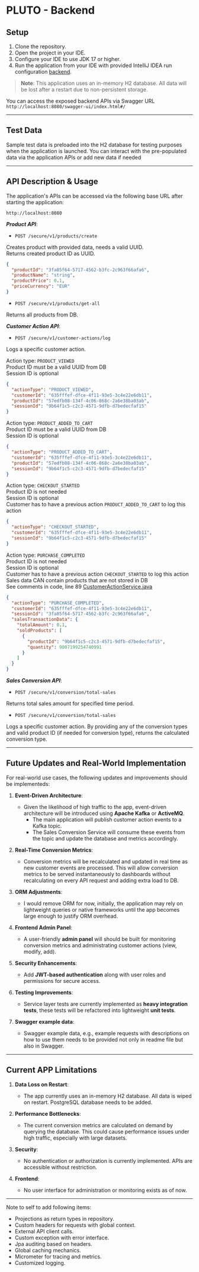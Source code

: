# PLUTO - Backend

## Setup

1. Clone the repository.
2. Open the project in your IDE.
3. Configure your IDE to use JDK 17 or higher.
4. Run the application from your IDE with provided IntelliJ IDEA run configuration [backend](../.idea/runConfigurations/backend.xml).

> **Note**: This application uses an in-memory H2 database. All data will be lost after a restart due to non-persistent storage.

You can access the exposed backend APIs via Swagger URL
`http://localhost:8080/swagger-ui/index.html#/`

---

## Test Data

Sample test data is preloaded into the H2 database for testing purposes when the application is launched.
You can interact with the pre-populated data via the application APIs or add new data if needed

---

## API Description & Usage

The application's APIs can be accessed via the following base URL after starting the application:

```
http://localhost:8080
```

***Product API***:

- `POST /secure/v1/products/create`<br>

Creates product with provided data, needs a valid UUID.   
Returns created product ID as UUID.

```json
{
  "productId": "3fa85f64-5717-4562-b3fc-2c963f66afa6",
  "productName": "string",
  "productPrice": 0.1,
  "priceCurrency": "EUR"
}
```

- `POST /secure/v1/products/get-all`<br>

Returns all products from DB.

***Customer Action API***:

- `POST /secure/v1/customer-actions/log`<br>

Logs a specific customer action.

Action type: `PRODUCT_VIEWED`<br>
Product ID must be a valid UUID from DB<br>
Session ID is optional<br>

```json
{
  "actionType": "PRODUCT_VIEWED",
  "customerId": "635fffef-dfce-4f11-93e5-3c4e22e6db11",
  "productId": "57edfb08-134f-4c06-868c-2a6e38ba03ab",
  "sessionId": "9b64f1c5-c2c3-4571-9dfb-d7bedecfaf15"
}
```

Action type: `PRODUCT_ADDED_TO_CART`<br>
Product ID must be a valid UUID from DB<br>
Session ID is optional<br>

```json
{
  "actionType": "PRODUCT_ADDED_TO_CART",
  "customerId": "635fffef-dfce-4f11-93e5-3c4e22e6db11",
  "productId": "57edfb08-134f-4c06-868c-2a6e38ba03ab",
  "sessionId": "9b64f1c5-c2c3-4571-9dfb-d7bedecfaf15"
}
```

Action type: `CHECKOUT_STARTED`<br>
Product ID is not needed<br>
Session ID is optional<br>
Customer has to have a previous action `PRODUCT_ADDED_TO_CART` to log this action

```json
{
  "actionType": "CHECKOUT_STARTED",
  "customerId": "635fffef-dfce-4f11-93e5-3c4e22e6db11",
  "sessionId": "9b64f1c5-c2c3-4571-9dfb-d7bedecfaf15"
}
```

Action type: `PURCHASE_COMPLETED`<br>
Product ID is not needed<br>
Session ID is optional<br>
Customer has to have a previous action `CHECKOUT_STARTED` to log this action<br>
Sales data CAN contain products that are not stored in DB<br>
See comments in code, line 89 [CustomerActionService.java](src/main/java/skalaengineering/pluto/service/CustomerActionService.java)

```json
{
  "actionType": "PURCHASE_COMPLETED",
  "customerId": "635fffef-dfce-4f11-93e5-3c4e22e6db11",
  "sessionId": "3fa85f64-5717-4562-b3fc-2c963f66afa6",
  "salesTransactionData": {
    "totalAmount": 0.1,
    "soldProducts": [
      {
        "productId": "9b64f1c5-c2c3-4571-9dfb-d7bedecfaf15",
        "quantity": 9007199254740991
      }
    ]
  }
}
```

***Sales Conversion API***:

- `POST /secure/v1/conversion/total-sales`<br>

Returns total sales amount for specified time period.

- `POST /secure/v1/conversion/total-sales`<br>

Logs a specific customer action.
By providing any of the conversion types and valid product ID (if needed for conversion type), returns the calculated conversion type.

---

## Future Updates and Real-World Implementation

For real-world use cases, the following updates and improvements should be implementeds:

1. **Event-Driven Architecture**:
    - Given the likelihood of high traffic to the app, event-driven architecture will be introduced using **Apache Kafka** or **ActiveMQ**.
        - The main application will publish customer action events to a Kafka topic.
        - The Sales Conversion Service will consume these events from the topic and update the database and metrics accordingly.

2. **Real-Time Conversion Metrics**:
    - Conversion metrics will be recalculated and updated in real time as new customer events are processed.
      This will allow conversion metrics to be served instantaneously to dashboards without recalculating on every API request and adding extra load to DB.

3. **ORM Adjustments**:
    - I would remove ORM for now, initially, the application may rely on lightweight queries or native frameworks until the app becomes large enough to justify ORM overhead.

4. **Frontend Admin Panel**:
    - A user-friendly **admin panel** will should be built for monitoring conversion metrics and administrating customer actions (view, modify, add).

5. **Security Enhancements**:
    - Add **JWT-based authentication** along with user roles and permissions for secure access.

6. **Testing Improvements**:
    - Service layer tests are currently implemented as **heavy integration tests**, these tests will be refactored into lightweight **unit tests**.

7. **Swagger example data**:
    - Swagger example data, e.g., example requests with descriptions on how to use them needs to be provided not only in readme file but also in Swagger.

---

## Current APP Limitations

1. **Data Loss on Restart**:
    - The app currently uses an in-memory H2 database. All data is wiped on restart.
      PostgreSQL database needs to be added.

2. **Performance Bottlenecks**:
    - The current conversion metrics are calculated on demand by querying the database.
      This could cause performance issues under high traffic, especially with large datasets.

3. **Security**:
    - No authentication or authorization is currently implemented. APIs are accessible without restriction.

4. **Frontend**:
    - No user interface for administration or monitoring exists as of now.

---

Note to self to add following items:

- Projections as return types in repository.<br>
- Custom headers for requests with global context.<br>
- External API client calls.<br>
- Custom exception with error interface.<br>
- Jpa auditing based on headers.<br>
- Global caching mechanics.<br>
- Micrometer for tracing and metrics.<br>
- Customized logging.<br>
